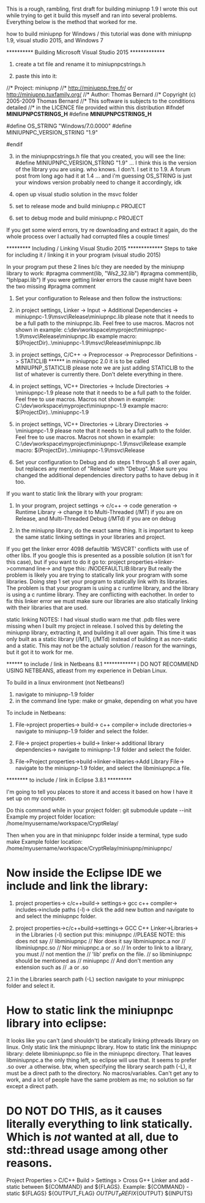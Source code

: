 This is a rough, rambling, first draft for building miniupnp 1.9
I wrote this out while trying to get it build this myself and ran into several problems. Everything below is the method that worked for me.

how to build miniupnp for Windows / this tutorial was done with miniupnp 1.9, visual studio 2015, and Windows 7


********** Building Microsoft Visual Studio 2015 *************

1. create a txt file and rename it to miniupnpcstrings.h

2. paste this into it:

//* Project: miniupnp
//* http://miniupnp.free.fr/ or http://miniupnp.tuxfamily.org/
//* Author: Thomas Bernard
//* Copyright (c) 2005-2009 Thomas Bernard
//* This software is subjects to the conditions detailed
//* in the LICENCE file provided within this distribution
#ifndef __MINIUPNPCSTRINGS_H__
#define __MINIUPNPCSTRINGS_H__
	 
#define OS_STRING "Windows/7.0.0000"
#define MINIUPNPC_VERSION_STRING "1.9"

#endif


3. in the miniupnpcstrings.h file that you created, you will see the line: #define MINIUPNPC_VERSION_STRING "1.9" ... I think this is the version of the library you are using. who knows. I don't. I set it to 1.9. A forum post from long ago had it at 1.4  ... and i'm guessing OS_STRING is just your windows version probably need to change it accordingly, idk

4. open up visual studio solution in the msvc folder

5. set to release mode and build miniupnp.c PROJECT

6. set to debug mode and build miniupnp.c PROJECT


If you get some wierd errors, try re downloading and extract it again, do the whole process over
I actually had corrupted files a couple times! 


********* Including / Linking Visual Studio 2015 *************
Steps to take for including it / linking it in your program (visual studio 2015)


In your program put these 2 lines b/c they are needed by the miniupnp library to work:
	#pragma comment(lib, "Ws2_32.lib")
	#pragma comment(lib, "Iphlpapi.lib")
If you were getting linker errors the cause might have been the two missing #pragma comment

1. Set your configuration to Release and then follow the instructions:

2. in project settings, Linker -> Input -> Additional Dependencies -> miniupnpc-1.9\msvc\Release\miniupnpc.lib
	please note that it needs to be a full path to the miniupnpc.lib. Feel free to use macros. Macros not shown in example:
	c:\dev\workspace\myproject\miniupnpc-1.9\msvc\Release\miniupnpc.lib
example macro:
	$(ProjectDir)..\miniupnpc-1.9\msvc\Release\miniupnpc.lib

3. in project settings, C/C++ -> Preprocessor -> Preprocessor Definitions -> STATICLIB
****** in miniupnpc 2.0 it is to be called MINIUPNP_STATICLIB
	please note we are just adding STATICLIB to the list of whatever is currently there. Don't delete everything in there.

4. in project settings, VC++ Directories -> Include Directories -> \miniupnpc-1.9
	please note that it needs to be a full path to the folder. Feel free to use macros. Macros not shown in example:
	C:\dev\workspace\myproject\miniupnpc-1.9
example macro:
	$(ProjectDir)..\miniupnpc-1.9


5. in project settings, VC++ Directories -> Library Directories -> \miniupnpc-1.9
	please note that it needs to be a full path to the folder. Feel free to use macros. Macros not shown in example:
	C:\dev\workspace\myproject\miniupnpc-1.9\msvc\Release
example macro:
	$(ProjectDir)..\miniupnpc-1.9\msvc\Release
	
6. Set your configuration to Debug and do steps 1 through 5 all over again, but replaces any mention of "Release" with "Debug".
	Make sure you changed the additional dependencies directory paths to have debug in it too.



If you want to static link the library with your program:

1. In your program, project settings -> c/c++ -> code generation -> Runtime Library -> change it to Multi-Threaded (/MT) if you are on Release, and Multi-Threaded Debug (/MTd) if you are on debug

2. In the miniupnp library, do the exact same thing. It is important to keep the same static linking settings in your libraries and project.

If you get the linker error 4098 defaultlib 'MSVCRT' conflicts with use of other libs. If you google this is presented as a possible solution (it isn't for this case),
	but if you want to do it go to: project properties->linker->command line-> and type this:  /NODEFAULTLIB:library
	But really the problem is likely you are trying to statically link your program with some libraries. Doing step 1 set your program to statically link with its libraries.
	The problem is that your program is using a c runtime library, and the library is using a c runtime library. They are conflicting with eachother.
	In order to fix this linker error we must make sure our libraries are also statically linking with their libraries that are used.

static linking NOTES:
I had visual studio warn me that .pdb files were missing when I built my project in release. I solved this by
deleting the miniupnp library, extracting it, and building it all over again. This time it was only built as
a static library (/MT), (/MTd) instead of building it as non-static and a static.
This may not be the actualy solution / reason for the warnings, but it got it to work for me.




****** to include / link in Netbeans 8.1 ************
I DO NOT RECOMMEND USING NETBEANS, atleast from my experience in Debian Linux.

To build in a linux environment (not Netbeans!)
1. navigate to miniupnp-1.9 folder
2. in the command line type: make
	or gmake, depending on what you have


To include in Netbeans:

1. File->project properties-> build-> c++ compiler-> include directories-> navigate to miniupnp-1.9 folder and select the folder.

2. File-> project properties-> build-> linker-> additional library dependencies-> navigate to miniupnp-1.9 folder and select the folder.

3. File->Project properties->build->linker->libaries->Add Library File-> navigate to the miniupnp-1.9 folder, and select the libminiupnpc.a file.




******** to include / link in Eclipse 3.8.1 *********

I'm going to tell you places to store it and access it based on how I have it set up on my computer.

Do this command while in your project folder:
git submodule update --init
Example my project folder location:   /home/myusername/workspace/CryptRelay/

Then when you are in that miniupnpc folder inside a terminal, type sudo make
Example folder location:
/home/myusername/workspace/CryptRelay/miniupnp/miniupnpc/

# Now inside the Eclipse IDE we include and link the library:
1. project properties-> c/c++build-> settings-> gcc c++ compiler-> includes->include paths (-l)-> click the add new button and navigate to and select the miniupnpc folder.

2. project properties->c/c++build->settings-> GCC C++ Linker->Libraries-> 
	in the Libraries (-l) section put this:
	miniupnpc		//PLEASE NOTE: this does not say 			                // libminiupnpc
				// Nor does it say libminiupnpc.a nor                          				// libminiupnpc.so
				// Nor miniupnpc.a or .so
				// In order to link to a library, you must   				// not mention the
				// 'lib' prefix on the file.
				// so libminiupnpc should be mentioned as 					// miniupnpc
				// And don't mention any extension such as 				// .a or .so

2.1 in the Libraries search path (-L) section navigate to your miniupnpc folder and select it.


# How to static link the miniupnpc library into eclipse:
It looks like you can't (and shouldn't) be statically linking pthreads library on linux. Only static link the miniupnpc library. 
How to static link the miniupnpc library: delete libminiupnpc.so file in the miniupnpc directory. That leaves libminiupnpc.a the only thing left, so eclipse will use that. It seems to prefer .so over .a otherwise.
btw, when specifying the library search path (-L), it must be a direct path to the directory. No macros/variables. Can't get any to work, and a lot of people have the same problem as me; no solution so far except a direct path.



# DO NOT DO THIS, as it causes literally everything to link statically. Which is *not* wanted at all, due to std::thread usage among other reasons.
Project Properties > C/C++ Build > Settings > Cross G++ Linker and add -static between ${COMMAND} and ${FLAGS}.
Example:
${COMMAND} -static ${FLAGS} ${OUTPUT_FLAG} ${OUTPUT_PREFIX}${OUTPUT} ${INPUTS}
